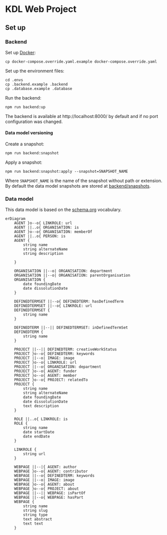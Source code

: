 # KDL Web Project

## Set up

### Backend

Set up [Docker](https://www.docker.com/):

    cp docker-compose.override.yaml.example docker-compose.override.yaml

Set up the environment files:

    cd .envs
    cp .backend.example .backend
    cp .database.example .database

Run the backend:

    npm run backend:up

The backend is available at http://localhost:8000/ by default and if no port
configuration was changed.

#### Data model versioning

Create a snapshot:

    npm run backend:snapshot

Apply a snapshot:

    npm run backend:snapshot:apply --snapshot=SNAPSHOT_NAME

Where `SNAPSHOT_NAME` is the name of the snapshot without path or extension. By default
the data model snapshots are stored at [backend/snapshots](backend/snapshots/README.md).

### Data model

This data model is based on the [schema.org](https://schema.org/) vocabulary.

```mermaid
erDiagram
    AGENT }o--o{ LINKROLE: url
    AGENT ||..o{ ORGANISATION: is
    AGENT }o--o{ ORGANISATION: memberOf
    AGENT ||..o{ PERSON: is
    AGENT {
        string name
        string alternateName
        string description

    }

    ORGANISATION ||--o| ORGANISATION: department
    ORGANISATION ||--o| ORGANISATION: parentOrganisation
    ORGANISATION {
        date foundingDate
        date dissolutionDate
    }

    DEFINEDTERMSET ||--o{ DEFINEDTERM: hasDefinedTerm
    DEFINEDTERMSET ||--o{ LINKROLE: url
    DEFINEDTERMSET {
        string name
    }

    DEFINEDTERM ||--|| DEFINEDTERMSET: inDefinedTermSet
    DEFINEDTERM {
        string name
    }

    PROJECT ||--|| DEFINEDTERM: creativeWorkStatus
    PROJECT }o--o{ DEFINEDTERM: keywords
    PROJECT ||--o| IMAGE: image
    PROJECT }o--o{ LINKROLE: url
    PROJECT ||--o{ ORGANISATION: department
    PROJECT }o--o{ AGENT: funder
    PROJECT }o--o{ AGENT: member
    PROJECT }o--o{ PROJECT: relatedTo
    PROJECT {
        string name
        string alternateName
        date foundingDate
        date dissolutionDate
        text description
    }

    ROLE ||..o{ LINKROLE: is
    ROLE {
        string name
        date startDate
        date endDate
    }

    LINKROLE {
        string url
    }

    WEBPAGE ||--|{ AGENT: author
    WEBPAGE }o--o{ AGENT: contributor
    WEBPAGE ||--o{ DEFINEDTERM: keywords
    WEBPAGE ||--o| IMAGE: image
    WEBPAGE }o--o{ AGENT: about
    WEBPAGE }o--o{ PROJECT: about
    WEBPAGE ||--|| WEBPAGE: isPartOf
    WEBPAGE ||--o{ WEBPAGE: hasPart
    WEBPAGE {
        string name
        string slug
        string type
        text abstract
        text text
    }
```
